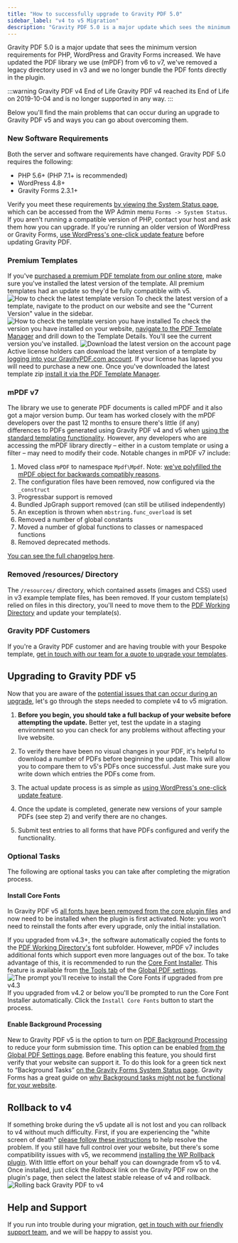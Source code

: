 ```yaml
---
title: "How to successfully upgrade to Gravity PDF 5.0"
sidebar_label: "v4 to v5 Migration"
description: "Gravity PDF 5.0 is a major update which sees the minimum version requirements for PHP, WordPress and Gravity Forms increased. The PDF library we use has been updated from v6 to v7, we've removed a legacy directory used in v3, and we no longer bundle the PDF fonts directly in the plugin."
---
```


Gravity PDF 5.0 is a major update that sees the minimum version requirements for PHP, WordPress and Gravity Forms increased. We have updated the PDF library we use (mPDF) from v6 to v7, we've removed a legacy directory used in v3 and we no longer bundle the PDF fonts directly in the plugin. 

:::warning Gravity PDF v4 End of Life 
Gravity PDF v4 reached its End of Life on 2019-10-04 and is no longer supported in any way.
::: 

Below you'll find the main problems that can occur during an upgrade to Gravity PDF v5 and ways you can go about overcoming them.

### New Software Requirements 

Both the server and software requirements have changed. Gravity PDF 5.0 requires the following:

-   PHP 5.6+ (PHP 7.1+ is recommended)
-   WordPress 4.8+
-   Gravity Forms 2.3.1+

Verify you meet these requirements [by viewing the System Status page](https://docs.gravityforms.com/checking-environment-details/), which can be accessed from the WP Admin menu `Forms -> System Status`. If you aren't running a compatible version of PHP, contact your host and ask them how you can upgrade. If you're running an older version of WordPress or Gravity Forms, [use WordPress's one-click update feature](https://wordpress.org/support/article/dashboard-updates-screen/) before updating Gravity PDF.

### Premium Templates 

If you've [purchased a premium PDF template from our online store](https://gravitypdf.com/template-shop/), make sure you've installed the latest version of the template. All premium templates had an update so they'd be fully compatible with v5. ![How to check the latest template version](https://resources.gravitypdf.com/uploads/2018/08/template-shop-current-version.png) To check the latest version of a template, navigate to the product on our website and see the "Current Version" value in the sidebar. ![How to check the template version you have installed](https://resources.gravitypdf.com/uploads/2018/08/template-manager-template-version.png) To check the version you have installed on your website, [navigate to the PDF Template Manager](user-pdf-template-manager.md) and drill down to the Template Details. You'll see the current version you've installed. ![Download the latest version on the account page](https://resources.gravitypdf.com/uploads/2018/08/download-latest-template.png) Active license holders can download the latest version of a template by [logging into your GravityPDF.com account](https://gravitypdf.com/account/). If your license has lapsed you will need to purchase a new one. Once you've downloaded the latest template zip [install it via the PDF Template Manager](user-pdf-template-manager.md#install).

### mPDF v7 

The library we use to generate PDF documents is called mPDF and it also got a major version bump. Our team has worked closely with the mPDF developers over the past 12 months to ensure there's little (if any) differences to PDFs generated using Gravity PDF v4 and v5 when [using the standard templating functionality](developer-start-customising.md). However, any developers who are accessing the mPDF library directly – either in a custom template or using a filter – may need to modify their code. Notable changes in mPDF v7 include:

1.  Moved class `mPDF` to namespace `Mpdf\Mpdf`. Note: [we've polyfilled the mPDF object for backwards compatibly reasons](https://github.com/GravityPDF/gravity-pdf/blob/development/src/deprecated.php#L736).
2.  The configuration files have been removed, now configured via the `_construct`
3.  Progressbar support is removed
4.  Bundled JpGraph support removed (can still be utilised independently)
5.  An exception is thrown when `mbstring.func_overload` is set
6.  Removed a number of global constants
7.  Moved a number of global functions to classes or namespaced functions
8.  Removed deprecated methods.

[You can see the full changelog here](https://github.com/mpdf/mpdf/blob/development/CHANGELOG.md).

### Removed /resources/ Directory 

The `/resources/` directory, which contained assets (images and CSS) used in v3 example template files, has been removed. If your custom template(s) relied on files in this directory, you'll need to move them to the [PDF Working Directory](developer-first-custom-pdf.md#working-directory) and update your template(s).

### Gravity PDF Customers 

If you're a Gravity PDF customer and are having trouble with your Bespoke template, [get in touch with our team for a quote to upgrade your templates](https://gravitypdf.com/integration-services/contact/).

## Upgrading to Gravity PDF v5 

Now that you are aware of the [potential issues that can occur during an upgrade](#compatibility-issues), let's go through the steps needed to complete v4 to v5 migration.

1.  **Before you begin, you should take a full backup of your website before attempting the update.** Better yet, test the update in a staging environment so you can check for any problems without affecting your live website.

2.  To verify there have been no visual changes in your PDF, it's helpful to download a number of PDFs before beginning the update. This will allow you to compare them to v5's PDFs once successful. Just make sure you write down which entries the PDFs come from.

3.  The actual update process is as simple as [using WordPress's one-click update feature](https://wordpress.org/support/article/dashboard-updates-screen/).

4.  Once the update is completed, generate new versions of your sample PDFs (see step 2) and verify there are no changes.

5.  Submit test entries to all forms that have PDFs configured and verify the functionality.

### Optional Tasks 

The following are optional tasks you can take after completing the migration process.

#### Install Core Fonts 

In Gravity PDF v5 [all fonts have been removed from the core plugin files](user-core-pdf-fonts.md) and now need to be installed when the plugin is first activated. Note: you won't need to reinstall the fonts after every upgrade, only the initial installation. 

If you upgraded from v4.3+, the software automatically copied the fonts to the [PDF Working Directory's](developer-first-custom-pdf.md#working-directory) font subfolder. However, mPDF v7 includes additional fonts which support even more languages out of the box. To take advantage of this, it is recommended to run the [Core Font Installer](user-global-settings.md#install-core-fonts). This feature is available from [the Tools tab](user-global-settings.md#tools-tab) of the [Global PDF settings](user-global-settings.md). ![The prompt you'll receive to install the Core Fonts if upgraded from pre v4.3](https://resources.gravitypdf.com/uploads/2017/12/core-fontdownload-prompt.png) If you upgraded from v4.2 or below you'll be prompted to run the Core Font Installer automatically. Click the `Install Core Fonts` button to start the process.

#### Enable Background Processing 

New to Gravity PDF v5 is the option to turn on [PDF Background Processing](user-global-settings.md#background-processing) to reduce your form submission time. This option can be enabled [from the Global PDF Settings page](user-global-settings.md). Before enabling this feature, you should first verify that your website can support it. To do this look for a green tick next to “Background Tasks” [on the Gravity Forms System Status page](https://docs.gravityforms.com/checking-environment-details/). Gravity Forms has a great guide on [why Background tasks might not be functional for your website](https://docs.gravityforms.com/troubleshooting-background-issues/).

## Rollback to v4 

If something broke during the v5 update all is not lost and you can rollback to v4 without much difficulty. First, if you are experiencing the "white screen of death" [please follow these instructions](user-white-screen-of-death.md) to help resolve the problem. If you still have full control over your website, but there's some compatibility issues with v5, we recommend [installing the WP Rollback plugin](https://wordpress.org/plugins/wp-rollback/). With little effort on your behalf you can downgrade from v5 to v4. Once installed, just click the *Rollback* link on the Gravity PDF row on the plugin's page, then select the latest stable release of v4 and rollback. ![Rolling back Gravity PDF to v4](https://resources.gravitypdf.com/uploads/2018/08/rollback-v4.png)

## Help and Support 

If you run into trouble during your migration, [get in touch with our friendly support team](https://gravitypdf.com/support/), and we will be happy to assist you.
